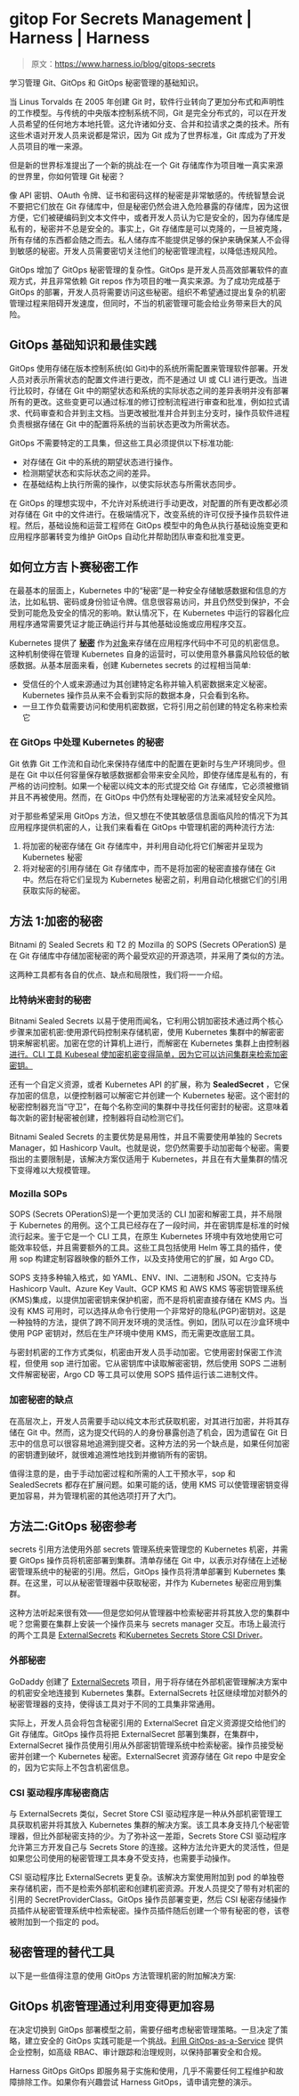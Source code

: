 # gitop For Secrets Management | Harness | Harness

> 原文：<https://www.harness.io/blog/gitops-secrets>

学习管理 Git、GitOps 和 GitOps 秘密管理的基础知识。

当 Linus Torvalds 在 2005 年创建 Git 时，软件行业转向了更加分布式和声明性的工作模型。与传统的中央版本控制系统不同，Git 是完全分布式的，可以在开发人员希望的任何地方本地托管。这允许诸如分支、合并和拉请求之类的技术。所有这些术语对开发人员来说都是常识，因为 Git 成为了世界标准，Git 库成为了开发人员项目的唯一来源。

但是新的世界标准提出了一个新的挑战:在一个 Git 存储库作为项目唯一真实来源的世界里，你如何管理 Git 秘密？

像 API 密钥、OAuth 令牌、证书和密码这样的秘密是非常敏感的。传统智慧会说不要把它们放在 Git 存储库中，但是秘密仍然会进入危险暴露的存储库，因为这很方便，它们被硬编码到文本文件中，或者开发人员认为它是安全的，因为存储库是私有的，秘密并不总是安全的。事实上，Git 存储库是可以克隆的，一旦被克隆，所有存储的东西都会随之而去。私人储存库不能提供足够的保护来确保某人不会得到敏感的秘密。开发人员需要密切关注他们的秘密管理流程，以降低违规风险。

GitOps 增加了 GitOps 秘密管理的复杂性。GitOps 是开发人员高效部署软件的直观方式，并且非常依赖 Git repos 作为项目的唯一真实来源。为了成功完成基于 GitOps 的部署，开发人员将需要访问这些秘密。组织不希望通过提出复杂的机密管理过程来阻碍开发速度，但同时，不当的机密管理可能会给业务带来巨大的风险。

## **GitOps 基础知识和最佳实践**

GitOps 使用存储在版本控制系统(如 Git)中的系统所需配置来管理软件部署。开发人员对表示所需状态的配置文件进行更改，而不是通过 UI 或 CLI 进行更改。当进行比较时，存储在 Git 中的期望状态和系统的实际状态之间的差异表明并没有部署所有的更改。这些变更可以通过标准的修订控制流程进行审查和批准，例如拉式请求、代码审查和合并到主文档。当更改被批准并合并到主分支时，操作员软件进程负责根据存储在 Git 中的配置将系统的当前状态更改为所需状态。

GitOps 不需要特定的工具集，但这些工具必须提供以下标准功能:

*   对存储在 Git 中的系统的期望状态进行操作。
*   检测期望状态和实际状态之间的差异。
*   在基础结构上执行所需的操作，以使实际状态与所需状态同步。

在 GitOps 的理想实现中，不允许对系统进行手动更改，对配置的所有更改都必须对存储在 Git 中的文件进行。在极端情况下，改变系统的许可仅授予操作员软件进程。然后，基础设施和运营工程师在 GitOps 模型中的角色从执行基础设施变更和应用程序部署转变为维护 GitOps 自动化并帮助团队审查和批准变更。

## **如何立方吉卜赛秘密工作**

在最基本的层面上，Kubernetes 中的“秘密”是一种安全存储敏感数据和信息的方法，比如私钥、密码或身份验证令牌。信息很容易访问，并且仍然受到保护，不会受到可能危及安全的情况的影响。默认情况下，在 Kubernetes 中运行的容器化应用程序通常需要凭证才能正确运行并与其他基础设施或应用程序交互。

Kubernetes 提供了 [**秘密**](https://kubernetes.io/docs/concepts/configuration/secret/) 作为[对象](https://kubernetes.io/docs/concepts/overview/working-with-objects/kubernetes-objects/)来存储在应用程序代码中不可见的机密信息。这种机制使得在管理 Kubernetes 自身的运营时，可以使用意外暴露风险较低的敏感数据。从基本层面来看，创建 Kubernetes secrets 的过程相当简单:

*   受信任的个人或来源通过为其创建特定名称并输入机密数据来定义秘密。Kubernetes 操作员从来不会看到实际的数据本身，只会看到名称。
*   一旦工作负载需要访问和使用机密数据，它将引用之前创建的特定名称来检索它

### **在 GitOps 中处理 Kubernetes 的秘密**

Git 依靠 Git 工作流和自动化来保持存储库中的配置在更新时与生产环境同步。但是在 Git 中以任何容量保存敏感数据都会带来安全风险，即使存储库是私有的，有严格的访问控制。如果一个秘密以纯文本的形式提交给 Git 存储库，它必须被撤销并且不再被使用。然而，在 GitOps 中仍然有处理秘密的方法来减轻安全风险。

对于那些希望采用 GitOps 方法，但又想在不使其敏感信息面临风险的情况下为其应用程序提供机密的人，让我们来看看在 GitOps 中管理机密的两种流行方法:

1.  将加密的秘密存储在 Git 存储库中，并利用自动化将它们解密并呈现为 Kubernetes 秘密
2.  将对秘密的引用存储在 Git 存储库中，而不是将加密的秘密直接存储在 Git 中。然后在将它们呈现为 Kubernetes 秘密之前，利用自动化根据它们的引用获取实际的秘密。

## **方法 1:加密的秘密**

Bitnami 的 Sealed Secrets 和 T2 的 Mozilla 的 SOPS (Secrets OPerationS) 是在 Git 存储库中存储加密秘密的两个最受欢迎的开源选项，并采用了类似的方法。

这两种工具都有各自的优点、缺点和局限性，我们将一一介绍。

### **比特纳米密封的秘密**

Bitnami Sealed Secrets 以易于使用而闻名，它利用公钥加密技术通过两个核心步骤来加密机密:使用源代码控制来存储机密，使用 Kubernetes 集群中的解密密钥来解密机密。加密在您的计算机上进行，而解密在 Kubernetes 集群上由控制器[进行。CLI 工具 Kubeseal 使加密机密变得简单，因为它可以访问集群来检索加密密钥。](https://kubernetes.io/docs/concepts/architecture/controller/)

还有一个自定义资源，或者 Kubernetes API 的扩展，称为 **SealedSecret** ，它保存加密的信息，以便控制器可以解密它并创建一个 Kubernetes 秘密。这个密封的秘密控制器充当“守卫”，在每个名称空间的集群中寻找任何密封的秘密。这意味着每次新的密封秘密被创建，控制器将自动检测它们。

Bitnami Sealed Secrets 的主要优势是易用性，并且不需要使用单独的 Secrets Manager，如 Hashicorp Vault。也就是说，您仍然需要手动加密每个秘密。需要指出的主要限制是，该解决方案仅适用于 Kubernetes，并且在有大量集群的情况下变得难以大规模管理。

### **Mozilla SOPs**

SOPS (Secrets OPerationS)是一个更加灵活的 CLI 加密和解密工具，并不局限于 Kubernetes 的用例。这个工具已经存在了一段时间，并在密钥库是标准的时候流行起来。鉴于它是一个 CLI 工具，在原生 Kubernetes 环境中有效地使用它可能效率较低，并且需要额外的工具。这些工具包括使用 Helm 等工具的插件，使用 sop 构建定制容器映像的额外工作，以及支持使用它的扩展，如 Argo CD。

SOPS 支持多种输入格式，如 YAML、ENV、INI、二进制和 JSON。它支持与 Hashicorp Vault、Azure Key Vault、GCP KMS 和 AWS KMS 等密钥管理系统(KMS)集成，以提供加密密钥来保护机密，而不是将机密直接存储在 KMS 内。当没有 KMS 可用时，可以选择从命令行使用一个非常好的隐私(PGP)密钥对。这是一种独特的方法，提供了跨不同开发环境的灵活性。例如，团队可以在沙盒环境中使用 PGP 密钥对，然后在生产环境中使用 KMS，而无需更改底层工具。

与密封机密的工作方式类似，机密由开发人员手动加密。它使用密封保密工作流程，但使用 sop 进行加密。它从密钥库中读取解密密钥，然后使用 SOPS 二进制文件解密秘密，Argo CD 等工具可以使用 SOPS 插件运行该二进制文件。

### 加密秘密的缺点

在高层次上，开发人员需要手动以纯文本形式获取机密，对其进行加密，并将其存储在 Git 中。然而，这为提交代码的人的身份暴露创造了机会，因为遗留在 Git 日志中的信息可以很容易地追溯到提交者。这种方法的另一个缺点是，如果任何加密的密钥遭到破坏，就很难追溯性地找到并撤销所有的密钥。

值得注意的是，由于手动加密过程和所需的人工干预水平，sop 和 SealedSecrets 都存在扩展问题。如果可能的话，使用 KMS 可以使管理密钥变得更加容易，并为管理机密的其他选项打开了大门。

## **方法二:GitOps 秘密参考**

secrets 引用方法使用外部 secrets 管理系统来管理您的 Kubernetes 机密，并需要 GitOps 操作员将机密部署到集群。清单存储在 Git 中，以表示对存储在上述秘密管理系统中的秘密的引用。然后，GitOps 操作员将清单部署到 Kubernetes 集群。在这里，可以从秘密管理器中获取秘密，并作为 Kubernetes 秘密应用到集群。

这种方法听起来很有效——但是您如何从管理器中检索秘密并将其放入您的集群中呢？您需要在集群上安装一个操作员来与 secrets manager 交互。市场上最流行的两个工具是 [ExternalSecrets](https://github.com/godaddy/kubernetes-external-secrets) 和[Kubernetes Secrets Store CSI Driver](https://secrets-store-csi-driver.sigs.k8s.io/)。

### 外部秘密

GoDaddy 创建了 [ExternalSecrets](https://www.godaddy.com/engineering/2019/04/16/kubernetes-external-secrets/) 项目，用于将存储在外部机密管理解决方案中的机密安全地连接到 Kubernetes 集群。ExternalSecrets 社区继续增加对额外的秘密管理器的支持，使得该工具对于不同的工具集非常通用。

实际上，开发人员会将包含秘密引用的 ExternalSecret 自定义资源提交给他们的 Git 存储库。GitOps 操作员将把 ExternalSecret 部署到集群，在集群中，ExternalSecret 操作员使用引用从外部密钥管理系统中检索秘密。操作员接受秘密并创建一个 Kubernetes 秘密。ExternalSecret 资源存储在 Git repo 中是安全的，因为它实际上不包含机密信息。

### **CSI 驱动程序库秘密商店**

与 ExternalSecrets 类似，Secret Store CSI 驱动程序是一种从外部机密管理工具获取机密并将其放入 Kubernetes 集群的解决方案。该工具本身支持几个秘密管理器，但比外部秘密支持的少。为了弥补这一差距，Secrets Store CSI 驱动程序允许第三方开发自己与 Secrets Store 的连接。这种方法允许更大的灵活性，但是如果您公司使用的秘密管理工具本身不受支持，也需要手动操作。

CSI 驱动程序比 ExternalSecrets 更复杂。该解决方案使用附加到 pod 的单独卷来存储机密，而不是检索外部机密和创建机密资源。开发人员提交了带有对机密的引用的 SecretProviderClass。GitOps 操作员部署变更，然后 CSI 秘密存储操作员插件从秘密管理系统中检索秘密。操作员插件随后创建一个带有秘密的卷，该卷被附加到一个指定的 pod。

## **秘密管理的替代工具**

以下是一些值得注意的使用 GitOps 方法管理机密的附加解决方案:

## **GitOps 机密管理通过利用变得更加容易**

在决定切换到 GitOps 部署模型之前，需要仔细考虑秘密管理策略。一旦决定了策略，建立安全的 GitOps 实践可能是一个挑战。[利用 GitOps-as-a-Service](https://harness.io/blog/generally-available-harness-gitops-as-a-service) 提供企业控制，如高级 RBAC、审计跟踪和治理规则，以保持部署安全和合规。

Harness GitOps GitOps 即服务易于实施和使用，几乎不需要任何工程维护和故障排除工作。如果你有兴趣尝试 Harness GitOps，请申请完整的演示。